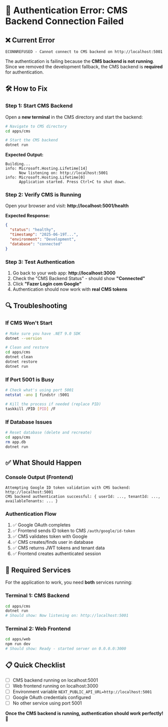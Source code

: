# 🚨 **Authentication Error: CMS Backend Connection Failed**

## ❌ **Current Error**

```
ECONNREFUSED - Cannot connect to CMS backend on http://localhost:5001
```

The authentication is failing because the **CMS backend is not running**. Since we removed the development fallback, the
CMS backend is **required** for authentication.

## 🛠️ **How to Fix**

### **Step 1: Start CMS Backend**

Open a **new terminal** in the CMS directory and start the backend:

```bash
# Navigate to CMS directory
cd apps/cms

# Start the CMS backend
dotnet run
```

**Expected Output:**

```
Building...
info: Microsoft.Hosting.Lifetime[14]
      Now listening on: http://localhost:5001
info: Microsoft.Hosting.Lifetime[0]
      Application started. Press Ctrl+C to shut down.
```

### **Step 2: Verify CMS is Running**

Open your browser and visit: **http://localhost:5001/health**

**Expected Response:**

```json
{
  "status": "healthy",
  "timestamp": "2025-06-19T...",
  "environment": "Development",
  "database": "connected"
}
```

### **Step 3: Test Authentication**

1. Go back to your web app: **http://localhost:3000**
2. Check the "CMS Backend Status" - should show **"Connected"**
3. Click **"Fazer Login com Google"**
4. Authentication should now work with **real CMS tokens**

## 🔍 **Troubleshooting**

### **If CMS Won't Start**

```bash
# Make sure you have .NET 9.0 SDK
dotnet --version

# Clean and restore
cd apps/cms
dotnet clean
dotnet restore
dotnet run
```

### **If Port 5001 is Busy**

```bash
# Check what's using port 5001
netstat -ano | findstr :5001

# Kill the process if needed (replace PID)
taskkill /PID [PID] /F
```

### **If Database Issues**

```bash
# Reset database (delete and recreate)
cd apps/cms
rm app.db
dotnet run
```

## ✅ **What Should Happen**

### **Console Output (Frontend)**

```
Attempting Google ID token validation with CMS backend: http://localhost:5001
CMS backend authentication successful: { userId: ..., tenantId: ..., availableTenants: ... }
```

### **Authentication Flow**

1. ✅ Google OAuth completes
2. ✅ Frontend sends ID token to CMS `/auth/google/id-token`
3. ✅ CMS validates token with Google
4. ✅ CMS creates/finds user in database
5. ✅ CMS returns JWT tokens and tenant data
6. ✅ Frontend creates authenticated session

## 🎯 **Required Services**

For the application to work, you need **both** services running:

### **Terminal 1: CMS Backend**

```bash
cd apps/cms
dotnet run
# Should show: Now listening on: http://localhost:5001
```

### **Terminal 2: Web Frontend**

```bash
cd apps/web
npm run dev
# Should show: Ready - started server on 0.0.0.0:3000
```

## 📋 **Quick Checklist**

- [ ] CMS backend running on localhost:5001
- [ ] Web frontend running on localhost:3000
- [ ] Environment variable `NEXT_PUBLIC_API_URL=http://localhost:5001`
- [ ] Google OAuth credentials configured
- [ ] No other service using port 5001

**Once the CMS backend is running, authentication should work perfectly!** 🚀

